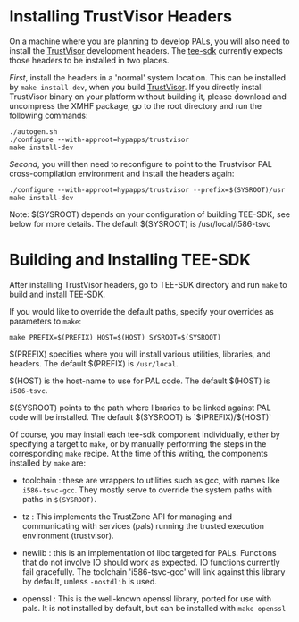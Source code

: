 Installing TrustVisor Headers
=============================

On a machine where you are planning to develop PALs, you will also
need to install the [TrustVisor](../../) development headers. The
[tee-sdk](../) currently expects those headers to be
installed in two places.

*First*, install the headers in a 'normal' system location. This can be
installed by `make install-dev`, when you build
[TrustVisor](../../doc/building-trustvisor.md). 
If you directly install TrustVisor binary on your platform without building 
it, please download and uncompress the XMHF package, go to the root directory 
and run the following commands:

	./autogen.sh
	./configure --with-approot=hypapps/trustvisor
    make install-dev

*Second*, you will then need to reconfigure to point to the Trustvisor PAL
cross-compilation environment and install the headers again:

    ./configure --with-approot=hypapps/trustvisor --prefix=$(SYSROOT)/usr
    make install-dev

Note: $(SYSROOT) depends on your configuration of building TEE-SDK,
see below for more details. The default $(SYSROOT) is /usr/local/i586-tsvc


Building and Installing TEE-SDK
===============================

After installing TrustVisor headers, go to TEE-SDK directory and run
`make` to build and install TEE-SDK.

If you would like to override the default paths, specify your overrides 
as parameters to `make`:

    make PREFIX=$(PREFIX) HOST=$(HOST) SYSROOT=$(SYSROOT)

$(PREFIX) specifies where you will install various utilities,
libraries, and headers. The default $(PREFIX) is `/usr/local`.

$(HOST) is the host-name to use for PAL code. The default $(HOST)
is `i586-tsvc`.

$(SYSROOT) points to the path where libraries to be linked against PAL
code will be installed. The default $(SYSROOT) is `$(PREFIX)/$(HOST)`

Of course, you may install each tee-sdk component individually, 
either by specifying a target to `make`, or by manually performing the
steps in the corresponding `make` recipe. At the time of this writing,
the components installed by `make` are:

* toolchain : these are wrappers to utilities such as gcc, with names
  like `i586-tsvc-gcc`. They mostly serve to override the system paths
  with paths in `$(SYSROOT)`.

* tz : This implements the TrustZone API for managing and
  communicating with services (pals) running the trusted execution
  environment (trustvisor).

* newlib : this is an implementation of libc targeted for
  PALs. Functions that do not involve IO should work as expected. IO
  functions currently fail gracefully. The toolchain 'i586-tsvc-gcc'
  will link against this library by default, unless `-nostdlib` is used.

* openssl : This is the well-known openssl library, ported for use
  with pals. It is not installed by default, but can be installed with
  `make openssl`
